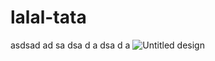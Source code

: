 # lalal-tata
asdsad
ad
sa
dsa
d
a
dsa
d
a
![Untitled design](https://github.com/user-attachments/assets/c93fc201-8f2a-42d5-8476-641562a7bf18)

